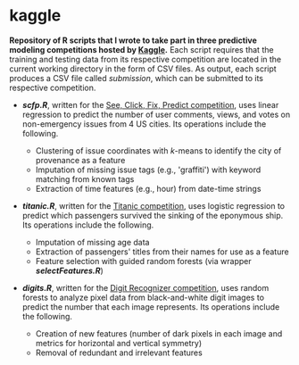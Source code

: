 kaggle
======

**Repository of R scripts that I wrote to take part in three predictive modeling competitions hosted by [Kaggle](http://www.kaggle.com/).** Each script requires that the training and testing data from its respective competition are located in the current working directory in the form of CSV files. As output, each script produces a CSV file called *submission*, which can be submitted to its respective competition.

- ***scfp.R***, written for the [See, Click, Fix, Predict competition](http://www.kaggle.com/c/see-click-predict-fix), uses linear regression to predict the number of user comments, views, and votes on non-emergency issues from 4 US cities. Its operations include the following.
  - Clustering of issue coordinates with *k*-means to identify the city of provenance as a feature
  - Imputation of missing issue tags (e.g., 'graffiti') with keyword matching from known tags
  - Extraction of time features (e.g., hour) from date-time strings

- ***titanic.R***, written for the [Titanic competition](http://www.kaggle.com/c/titanic-gettingStarted), uses logistic regression to predict which passengers survived the sinking of the eponymous ship. Its operations include the following.
  - Imputation of missing age data
  - Extraction of passengers' titles from their names for use as a feature
  - Feature selection with guided random forests (via wrapper ***selectFeatures.R***)

- ***digits.R***, written for the [Digit Recognizer competition](http://www.kaggle.com/c/digit-recognizer), uses random forests to analyze pixel data from black-and-white digit images to predict the number that each image represents. Its operations include the following.
  - Creation of new features (number of dark pixels in each image and metrics for horizontal and vertical symmetry)
  - Removal of redundant and irrelevant features
